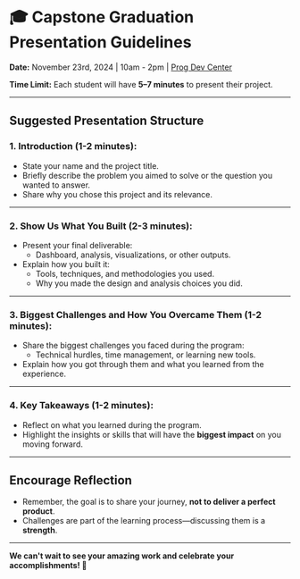 # 🎓 Capstone Graduation Presentation Guidelines

**Date:** November 23rd, 2024 | 10am - 2pm | [Prog Dev Center](https://maps.app.goo.gl/BXgR83ABid8ZjS5HA) 

**Time Limit:** Each student will have **5–7 minutes** to present their project.

---

## **Suggested Presentation Structure**

### 1. **Introduction (1-2 minutes):**
   - State your name and the project title.
   - Briefly describe the problem you aimed to solve or the question you wanted to answer.
   - Share why you chose this project and its relevance.

---

### 2. **Show Us What You Built (2-3 minutes):**
   - Present your final deliverable:
     - Dashboard, analysis, visualizations, or other outputs.
   - Explain how you built it:
     - Tools, techniques, and methodologies you used.
     - Why you made the design and analysis choices you did.

---

### 3. **Biggest Challenges and How You Overcame Them (1-2 minutes):**
   - Share the biggest challenges you faced during the program:
     - Technical hurdles, time management, or learning new tools.
   - Explain how you got through them and what you learned from the experience.

---

### 4. **Key Takeaways (1-2 minutes):**
   - Reflect on what you learned during the program.
   - Highlight the insights or skills that will have the **biggest impact** on you moving forward.

---

## **Encourage Reflection**
- Remember, the goal is to share your journey, **not to deliver a perfect product**.
- Challenges are part of the learning process—discussing them is a **strength**.

---

**We can't wait to see your amazing work and celebrate your accomplishments! 🎉**
